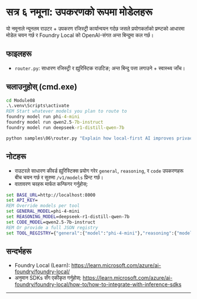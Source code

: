 <!--
CO_OP_TRANSLATOR_METADATA:
{
  "original_hash": "d28c8fdf6c32d02120403c7b4526392b",
  "translation_date": "2025-09-22T17:47:50+00:00",
  "source_file": "Module08/samples/06/README.md",
  "language_code": "ne"
}
-->
# सत्र ६ नमूना: उपकरणको रूपमा मोडेलहरू

यो नमूनाले न्यूनतम राउटर + उपकरण रजिस्ट्री कार्यान्वयन गर्दछ जसले प्रयोगकर्ताको प्रम्प्टको आधारमा मोडेल चयन गर्छ र Foundry Local को OpenAI-संगत अन्त बिन्दुमा कल गर्छ।

## फाइलहरू
- `router.py`: साधारण रजिस्ट्री र ह्युरिस्टिक राउटिङ; अन्त बिन्दु पत्ता लगाउने + स्वास्थ्य जाँच।

## चलाउनुहोस् (cmd.exe)
```cmd
cd Module08
.\.venv\Scripts\activate
REM Start whatever models you plan to route to
foundry model run phi-4-mini
foundry model run qwen2.5-7b-instruct
foundry model run deepseek-r1-distill-qwen-7b

python samples\06\router.py "Explain how local-first AI improves privacy in two sentences."
```

## नोटहरू
- राउटरले साधारण कीवर्ड ह्युरिस्टिक्स प्रयोग गरेर `general`, `reasoning`, र `code` उपकरणहरू बीच चयन गर्छ र सुरुमा `/v1/models` प्रिन्ट गर्छ।
- वातावरण चरहरू मार्फत कन्फिगर गर्नुहोस्:
```cmd
set BASE_URL=http://localhost:8000
set API_KEY=
REM Override models per tool
set GENERAL_MODEL=phi-4-mini
set REASONING_MODEL=deepseek-r1-distill-qwen-7b
set CODE_MODEL=qwen2.5-7b-instruct
REM Or provide a full JSON registry
set TOOL_REGISTRY={"general":{"model":"phi-4-mini"},"reasoning":{"model":"deepseek-r1-distill-qwen-7b"},"code":{"model":"qwen2.5-7b-instruct"}}
```

## सन्दर्भहरू
- Foundry Local (Learn): https://learn.microsoft.com/azure/ai-foundry/foundry-local/
- अनुमान SDKs सँग एकीकृत गर्नुहोस्: https://learn.microsoft.com/azure/ai-foundry/foundry-local/how-to/how-to-integrate-with-inference-sdks

---

